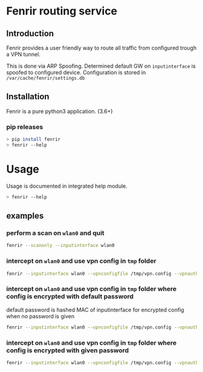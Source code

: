 # Fenrir routing service

## Introduction
Fenrir provides a user friendly way to route all traffic from configured trough a VPN tunnel.

This is done via ARP Spoofing. Determined default GW on `inputinterface` is spoofed to configured device.
Configuration is stored in `/var/cache/fenrir/settings.db`

## Installation
Fenrir is a pure python3 application. (3.6+)

### pip releases
```sh
> pip install fenrir
> fenrir --help
```
# Usage
Usage is documented in integrated help module.
```sh
> fenrir --help
```
## examples
### perform a scan on `wlan0` and quit
```sh
fenrir --scanonly --inputinterface wlan0
```

### intercept on `wlan0` and use vpn config in `tmp` folder 
```sh
fenrir --inputinterface wlan0 --vpnconfigfile /tmp/vpn.config --vpnauthfile /tmp/vpnauth.config
```

### intercept on `wlan0` and use vpn config in `tmp` folder where config is encrypted with default password
default password is hashed MAC of inputinterface for encrypted config when no password is given 
```sh
fenrir --inputinterface wlan0 --vpnconfigfile /tmp/vpn.config --vpnauthfile /tmp/vpnauth.config --vpnconfigisencrypted
```

### intercept on `wlan0` and use vpn config in `tmp` folder where config is encrypted with given password
```sh
fenrir --inputinterface wlan0 --vpnconfigfile /tmp/vpn.config --vpnauthfile /tmp/vpnauth.config --vpnconfigisencrypted --vpnconfigpassword thepassword
```